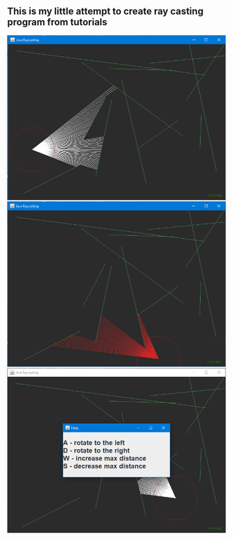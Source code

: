 <h2> This is my little attempt to create ray casting program from tutorials </h2>

<img src="pics/main_window.png" title="Main window">
<img src="pics/attention.png" title="Attention function">
<img src="pics/help_window.png" title="Help window">